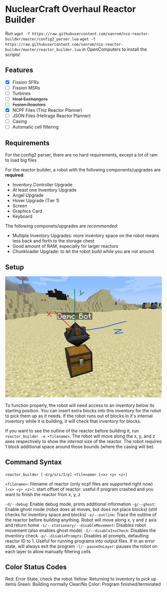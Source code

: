 # NuclearCraft Overhaul Reactor Builder

Run
`wget -f https://raw.githubusercontent.com/sanrom/nco-reactor-builder/master/config2_parser.lua`
`wget -f https://raw.githubusercontent.com/sanrom/nco-reactor-builder/master/reactor_builder.lua`
in OpenComputers to install the scripts!

## Features

- [x] Fission SFRs
- [ ] Fission MSRs
- [ ] Turbines
- [ ] ~~Heat Exchangers~~
- [ ] ~~Fusion Reactors~~
- [x] NCPF Files (Thiz Reactor Planner)
- [ ] JSON Files (Hellrage Reactor Planner)
- [ ] Casing
- [ ] Automatic cell filtering

## Requirements

For the config2 parser, there are no hard requirements, except a lot of ram to load big files

For the reactor builder, a robot with the following components/upgrades are **required**:
- Inventory Controller Upgrade
- At least one Inventory Upgrade
- Angel Upgrade
- Hover Upgrade (Tier 1)
- Screen
- Graphics Card
- Keyboard

The following componets/upgrades are *recommended*:
- Multiple Inventory Upgrades: more inventory space on the robot means less back and forth to the storage chest
- Good amount of RAM, especially for larger reactors
- Chunkloader Upgrade: to let the robot build while you are not around

## Setup

![Demo Bot sitting on top of chest](examples/demobotwithaxes.png)

To function properly, the robot will need access to an inventory below its starting position. You can insert extra blocks into this inventory for the robot to pick them up as it needs. If the robot runs out of blocks in it's internal inventory while it is building, it will check that inventory for blocks.

If you want to see the outline of the reactor before building it, run `reactor_builder -o <filename>`. The robot will move along the x, y, and z axes respectively to show the *internal* size of the reactor. The robot requires 1 block additional space around those bounds (where the casing will be).

## Command Syntax

`reactor_builder [-d/g/o/s/I/p] <filename> [<x> <y> <z>]`

`<filename>`: filename of reactor (only ncpf files are supported right now)
`[<x> <y> <z>]`: start offset of reactor: useful if program crashed and you want to finish the reactor from x, y, z

`-d/--debug`: Enable debug mode, prints additional information
`-g/--ghost`: Enable ghost mode (robot does all moves, but does not place blocks) (still checks for inventory space and blocks)
`-o/--outline`: Trace the outline of the reactor before building anything. Robot will move along x, y and z axis and return home
`-s/--stationary/--disableMovement`: Disables robot movement (also enables ghost mode)
`-I/--disableInvCheck`: Disables the inventory check
`-p/--disablePrompts`: Disables all prompts, defaulting reactor ID to 1. Useful for running programs into output files. If in an error state, will always exit the program
`-l/--pauseOnLayer`: pauses the robot on each layer to allow manually filtering cells

## Color Status Codes

Red: Error State, check the robot
Yellow: Returning to inventory to pick up items
Green: Building normally
Clear/No Color: Program finished/terminated